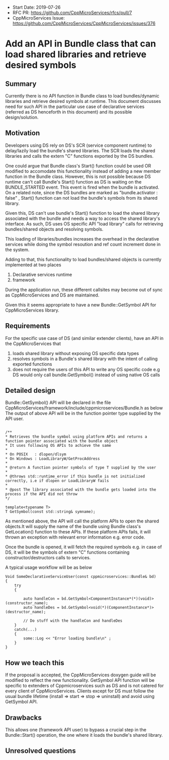 - Start Date: 2019-07-26
- RFC PR: https://github.com/CppMicroServices/rfcs/pull/7
- CppMicroServices Issue: https://github.com/CppMicroServices/CppMicroServices/issues/376

# Add an API in Bundle class that can load shared libraries and retrieve desired symbols

## Summary

Currently there is no API function in Bundle class to load bundles/dynamic libraries and retrieve desired symbols at runtime.
This document discusses need for such API in the particular use case of declarative services (referred as DS henceforth in this document) and its possible design/solution.

## Motivation

Developers using DS rely on DS's SCR (service component runtime) to delay/lazily load the bundle's shared libraries. 
The SCR loads the shared libraries and calls the extern "C" functions exported by the DS bundles.

One could argue that Bundle class's Start() function could be used OR modified to accomodate this functionality instead of adding a new member function in the Bundle class.
However, this is not possible because DS runtime can't call Bundle's Start() function as DS is waiting on the BUNDLE_STARTED event. This event is fired when the bundle is activated.
On a related note, since the DS bundles are marked as  "bundle.activator : false" , Start() function can not load the bundle's symbols from its shared library.

Given this, DS can't use bundle's Start() function to load the shared library associated with the bundle and needs a way to access the shared library's interface.
As such, DS uses OS specific API "load library" calls for retrieving bundles/shared objects and resolving symbols.

This loading of libraries/bundles increases the overhead in the declarative services while doing the symbol resoution and ref count increment done in the system.

Adding to that, this functionality to load bundles/shared objects is currently implemented at two places

1) Declarative services runtime
2) framework 

During the application run, these different callsites may become out of sync as CppMicroServices and DS are maintained.

Given this it seems appropriate to have a new Bundle::GetSymbol API for CppMicroServices library.

## Requirements

For the specific use case of DS (and similar extender clients), have an API in the CppMicroServices that

1) loads shared library without exposing OS specific data types
2) resolves symbols in a Bundle's shared library with the intent of calling exported functions
3) does not require the users of this API to write any OS specific code e.g DS would only call bundle.GetSymbol() instead of using native OS calls

## Detailed design

Bundle::GetSymbol() API will be declared in the file CppMicroServices/framework/include/cppmicroservices/Bundle.h as below
The output of above API will be in the function pointer type supplied by the API user.

```

/**
* Retrieves the bundle symbol using platform APIs and returns a function pointer associated with the bundle object
* It uses following OS APIs to achieve the same
*
* On POSIX   : dlopen/dlsym
* On Windows : LoadLibraryW/GetProcAddress
* 
* @return A function pointer symbols of type T supplied by the user
*
* @throws std::runtime_error if this bundle is not initialized correctly, i.e if dlopen or LoadLibraryW fails
*
* @post The library associated with the bundle gets loaded into the process if the API did not throw
*/

template<typename T>
T GetSymbol(const std::string& symname);

```
As mentioned above, the API will call the platform APIs to open the shared objects.It will supply the name of the bundle using Bundle class's GetLocation() function to these APIs.
If these platform APIs fails, it will thrown an exception with relevant error information e.g. error code.

Once the bundle is opened, it will fetch the required symbols e.g. in case of DS, it will be the symbols of extern "C" functions containing constructor/destructors calls to services.

A typical usage workflow will be as below
```
Void SomeDeclarativeServiceUser(const cppmicroservices::Bundle& bd)
{
    try
    {
        
        auto handleCon = bd.GetSymbol<ComponentInstance*(*)(void)>(constructor_name);
        auto handleDes = bd.GetSymbol<void(*)(ComponentInstance*)>(destructor_name);

        // Do stuff with the handleCon and handleDes
    }
    catch(...)
    {
        some::Log << "Error loading bundle\n" ;
    }    
}
```

## How we teach this

If the proposal is accepted, the CppMicroServices doxygen guide will be modified to reflect the new functionality.
GetSymbol API function will be specific to extenders of Cppmicroservices such as DS and is not catered for every client of CppMicroServices.
Clients except for DS must follow the usual bundle lifetime (install => start => stop => uninstall) and avoid using GetSymbol API.

## Drawbacks

This allows one (framework API user) to bypass a crucial step in the Bundle::Start() operation, the one where it loads the bundle's shared library.

## Unresolved questions
